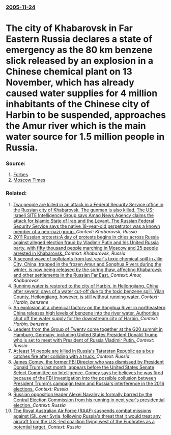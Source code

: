 ### [2005-11-24](/news/2005/11/24/index.md)

#  The city of Khabarovsk in Far Eastern Russia declares a state of emergency as the 80 km benzene slick released by an explosion in a Chinese chemical plant on 13 November, which has already caused water supplies for 4 million inhabitants of the Chinese city of Harbin to be suspended, approaches the Amur river which is the main water source for 1.5 million people in Russia. 




### Source:

1. [Forbes](http://www.forbes.com/markets/feeds/afx/2005/11/24/afx2353457.html)
2. [Moscow Times](http://www.moscowtimes.ru/stories/2005/11/25/015.html)

### Related:

1. [Two people are killed in an attack in a Federal Security Service office in the Russian city of Khabarovsk. The gunman is also killed. The US-Israeli SITE Intelligence Group says Amaq News Agency claims the attack for Islamic State of Iraq and the Levant. The Russian Federal Security Service says the native 18-year-old perpetrator was a known member of a neo-nazi group. ](/news/2017/04/21/two-people-are-killed-in-an-attack-in-a-federal-security-service-office-in-the-russian-city-of-khabarovsk-the-gunman-is-also-killed-the-us.md) _Context: Khabarovsk, Russia_
2. [2011 Russian protests:A day of protests begins in cities across Russia against alleged election fraud by Vladimir Putin and his United Russia party, with fifty thousand people marching in Moscow and 25 people arrested in Khabarovsk. ](/news/2011/12/10/2011-russian-protests-pa-day-of-protests-begins-in-cities-across-russia-against-alleged-election-fraud-by-vladimir-putin-and-his-united-russ.md) _Context: Khabarovsk, Russia_
3. [ A second wave of pollutants from last year's toxic chemical spill in Jilin City, China, trapped in the frozen Amur and Songhua Rivers during the winter, is now being released by the spring thaw, affecting Khabarovsk and other settlements in the Russian Far East. ](/news/2006/05/1/a-second-wave-of-pollutants-from-last-year-s-toxic-chemical-spill-in-jilin-city-china-trapped-in-the-frozen-amur-and-songhua-rivers-durin.md) _Context: Amur, Khabarovsk_
4. [ Running water is restored to the city of Harbin, in Heilongjiang, China after several days of a water cut-off due to the toxic benzene spill. Yilan County, Heilongjiang, however, is still without running water. ](/news/2005/11/28/running-water-is-restored-to-the-city-of-harbin-in-heilongjiang-china-after-several-days-of-a-water-cut-off-due-to-the-toxic-benzene-spil.md) _Context: Harbin, benzene_
5. [ An explosion at a chemical factory on the Songhua River in northeastern China releases high levels of benzene into the river water.  Authorities shut off the water supply for the downstream city of Harbin. ](/news/2005/11/23/an-explosion-at-a-chemical-factory-on-the-songhua-river-in-northeastern-china-releases-high-levels-of-benzene-into-the-river-water-author.md) _Context: Harbin, benzene_
6. [Leaders from the Group of Twenty come together at the G20 summit in Hamburg, Germany, including United States President Donald Trump who is set to meet with President of Russia Vladimir Putin. ](/news/2017/07/7/leaders-from-the-group-of-twenty-come-together-at-the-g20-summit-in-hamburg-germany-including-united-states-president-donald-trump-who-is.md) _Context: Russia_
7. [At least 14 people are killed in Russia's Tatarstan Republic as a bus catches fire after colliding with a truck. ](/news/2017/07/2/at-least-14-people-are-killed-in-russia-s-tatarstan-republic-as-a-bus-catches-fire-after-colliding-with-a-truck.md) _Context: Russia_
8. [James Comey, the former FBI Director who was dismissed by President Donald Trump last month, appears before the United States Senate Select Committee on Intelligence. Comey says he believes he was fired because of the FBI investigation into the possible collusion between President Trump's campaign team and Russia's interference in the 2016 elections.](/news/2017/06/8/james-comey-the-former-fbi-director-who-was-dismissed-by-president-donald-trump-last-month-appears-before-the-united-states-senate-select.md) _Context: Russia_
9. [Russian opposition leader Alexei Navalny is formally barred by the Central Election Commission from his running in next year's presidential election. ](/news/2017/06/23/russian-opposition-leader-alexei-navalny-is-formally-barred-by-the-central-election-commission-from-his-running-in-next-year-s-presidential.md) _Context: Russia_
10. [The Royal Australian Air Force (RAAF) suspends combat missions against ISIL over Syria, following Russia's threat that it would treat any aircraft from the U.S.-led coalition flying west of the Euphrates as a potential target. ](/news/2017/06/20/the-royal-australian-air-force-raaf-suspends-combat-missions-against-isil-over-syria-following-russia-s-threat-that-it-would-treat-any-ai.md) _Context: Russia_
